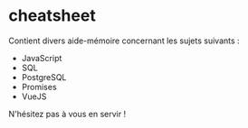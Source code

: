 # cheatsheet

Contient divers aide-mémoire concernant les sujets suivants : 
* JavaScript
* SQL 
* PostgreSQL
* Promises
* VueJS

N'hésitez pas à vous en servir !
